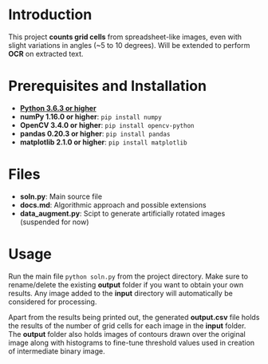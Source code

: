 # Introduction
This project **counts grid cells** from spreadsheet-like images, even with slight variations in angles (\~5 to 10 degrees). Will be extended to perform **OCR** on extracted text.

# Prerequisites and Installation
- [**Python 3.6.3 or higher**](https://www.python.org/downloads/)
- **numPy 1.16.0 or higher**: `pip install numpy`
- **OpenCV 3.4.0 or higher**: `pip install opencv-python`
- **pandas 0.20.3 or higher**: `pip install pandas`
- **matplotlib 2.1.0 or higher**: `pip install matplotlib`

# Files

- **soln.py**: Main source file
- **docs.md**: Algorithmic approach and possible extensions
- **data_augment.py**: Scipt to generate artificially rotated images (suspended for now)

# Usage

Run the main file `python soln.py` from the project directory. Make sure to rename/delete the existing **output** folder if you want to obtain your own results. Any image added to the **input** directory will automatically be considered for processing.

Apart from the results being printed out, the generated **output.csv** file holds the results of the number of grid cells for each image in the **input** folder. The **output** folder also holds images of contours drawn over the original image along with histograms to fine-tune threshold values used in creation of intermediate binary image.

